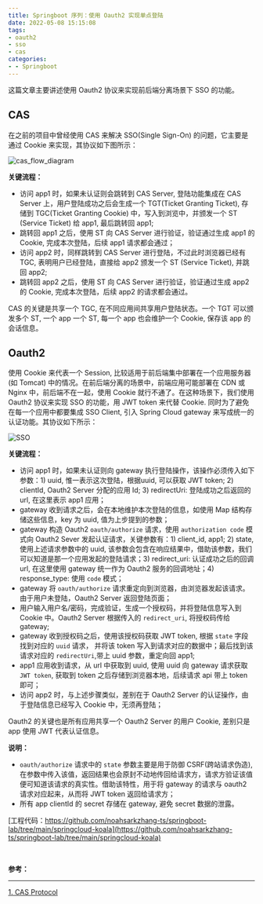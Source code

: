 ```yaml
---
title: Springboot 序列：使用 Oauth2 实现单点登陆
date: 2022-05-08 15:15:08
tags:
- oauth2
- sso
- cas
categories:
- - Springboot
---
```


这篇文章主要讲述使用 Oauth2 协议来实现前后端分离场景下 SSO 的功能。

<!-- more -->

## CAS

在之前的项目中曾经使用 CAS 来解决 SSO(Single Sign-On) 的问题，它主要是通过 Cookie 来实现，其协议如下图所示：

![cas_flow_diagram](/images/spring-cloud/cas_flow_diagram.png "cas_flow_diagram")

**关键流程：**
- 访问 app1 时，如果未认证则会跳转到 CAS Server, 登陆功能集成在  CAS Server 上，用户登陆成功之后会生成一个 TGT(Ticket Granting Ticket), 存储到 TGC(Ticket Granting Cookie) 中，写入到浏览中，并颁发一个 ST (Service Ticket) 给 app1, 最后跳转回 app1; 
- 跳转回 app1 之后，使用 ST 向 CAS Server 进行验证，验证通过生成 app1 的 Cookie, 完成本次登陆，后续 app1 请求都会通过；
- 访问 app2 时，同样跳转到 CAS Server 进行登陆，不过此时浏览器已经有 TGC, 表明用户已经登陆，直接给 app2 颁发一个 ST (Service Ticket), 并跳回 app2; 
- 跳转回 app2 之后，使用 ST 向 CAS Server 进行验证，验证通过生成 app2 的 Cookie, 完成本次登陆，后续 app2 的请求都会通过。

CAS 的关键是共享一个 TGC, 在不同应用间共享用户登陆状态。一个 TGT 可以颁发多个 ST, 一个 app 一个 ST, 每一个 app 也会维护一个 Cookie, 保存该 app 的会话信息。

## Oauth2

使用 Cookie 来代表一个 Session, 比较适用于前后端集中部署在一个应用服务器(如 Tomcat) 中的情况。在前后端分离的场景中，前端应用可能部署在 CDN 或 Nginx 中，前后端不在一起，使用 Cookie 就行不通了。在这种场景下，我们使用 Oauth2 协议来实现 SSO 的功能，用 JWT token 来代替 Cookie. 同时为了避免在每一个应用中都要集成 SSO Client, 引入 Spring Cloud gateway 来写成统一的认证功能。其协议如下所示：

![SSO](/images/spring-cloud/SSO.jpg "SSO")

**关键流程：**
- 访问 app1 时，如果未认证则向 gateway 执行登陆操作，该操作必须传入如下参数：1) uuid, 惟一表示这次登陆，根据uuid, 可以获取 JWT token; 2) clientId, Oauth2 Server 分配的应用 Id; 3) redirectUri: 登陆成功之后返回的 url, 在这里表示 app1 应用；
- gateway 收到请求之后，会在本地维护本次登陆的信息，如使用 Map 结构存储这些信息，key 为 uuid, 值为上步提到的参数；
- gateway 构造 Oauth2 `oauth/authorize` 请求，使用 `authorization code` 模式向 Oauth2 Sever 发起认证请求，关键参数有：1) client_id, app1; 2) state, 使用上述请求参数中的 uuid, 该参数会包含在响应结果中，借助该参数，我们可以知道是那一个应用发起的登陆请求；3) redirect_uri: 认证成功之后的回调 url, 在这里使用 gateway 统一作为 Oauth2 服务的回调地址；4) response_type: 使用 `code` 模式；
- gateway 将 `oauth/authorize` 请求重定向到浏览器，由浏览器发起该请求。由于用户未登陆，Oauth2 Server 返回登陆页面；
- 用户输入用户名/密码，完成验证，生成一个授权码，并将登陆信息写入到 Cookie 中。Oauth2 Server 根据传入的 `redirect_uri`, 将授权码传给 gateway; 
- gateway 收到授权码之后，使用该授权码获取 JWT token, 根据 `state` 字段找到对应的 `uuid` 请求， 并将该 token 写入到请求对应的数据中；最后找到该请求对应的 `redirectUri`,带上 uuid 参数，重定向回 app1;
- app1 应用收到请求，从 url 中获取到 uuid, 使用 uuid 向 gateway 请求获取 `JWT token`, 获取到 token 之后存储到浏览器本地，后续请求 api 带上 token 即可；
- 访问 app2 时，与上述步骤类似，差别在于 Oauth2 Server 的认证操作，由于登陆信息已经写入 Cookie 中，无须再登陆；

Oauth2 的关键也是所有应用共享一个 Oauth2 Server 的用户 Cookie, 差别只是 app 使用 JWT 代表认证信息。

**说明：**
- `oauth/authorize` 请求中的 `state` 参数主要是用于防御 CSRF(跨站请求伪造), 在参数中传入该值，返回结果也会原封不动地传回给请求方，请求方验证该值便可知道该请求的真实性。借助该特性，用于将 gateway 的请求与 oauth2 请求对应起来，从而将 JWT token 返回给请求方；
- 所有 app clientId 的 secret 存储在 gateway, 避免 secret 数据的泄露。

[工程代码：https://github.com/noahsarkzhang-ts/springboot-lab/tree/main/springcloud-koala](https://github.com/noahsarkzhang-ts/springboot-lab/tree/main/springcloud-koala)

</br>

**参考：**

----
[1]:https://apereo.github.io/cas/6.0.x/protocol/CAS-Protocol.html

[1. CAS Protocol][1]
